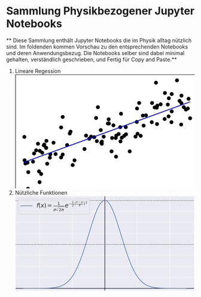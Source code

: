 # Sammlung Physikbezogener Jupyter Notebooks
** Diese Sammlung enthält Jupyter Notebooks die im Physik alltag nützlich sind. Im foldenden kommen Vorschau zu den entsprechenden Notebooks und deren Anwendungsbezug. Die Notebooks selber sind dabei minimal gehalten, verständlich geschrieben, und Fertig für Copy and Paste.**

1. Lineare Regession
[![Lineare Regession](Notebooks/thumb_regression.png)](Notebooks/linear_regression.ipynb)
1. Nützliche Funktionen
[![Nützliche Funktionen](Notebooks/thumb_function.png)](Notebooks/useful_functions.ipynb)
